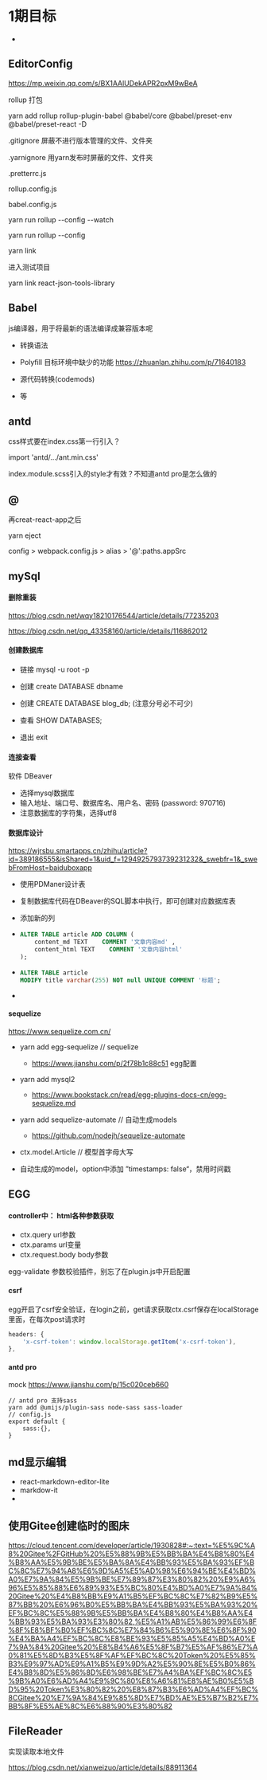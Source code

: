 # 1期目标

* 









## EditorConfig

https://mp.weixin.qq.com/s/BX1AAlUDekAPR2pxM9wBeA



rollup 打包

yarn add rollup rollup-plugin-babel @babel/core @babel/preset-env @babel/preset-react  -D

.gitignore 屏蔽不进行版本管理的文件、文件夹

.yarnignore 用yarn发布时屏蔽的文件、文件夹

.pretterrc.js

rollup.config.js

babel.config.js



yarn run rollup --config --watch

yarn run rollup --config



yarn link



进入测试项目

yarn link react-json-tools-library





## Babel

js编译器，用于将最新的语法编译成兼容版本呢

* 转换语法

* Polyfill 目标环境中缺少的功能 https://zhuanlan.zhihu.com/p/71640183
* 源代码转换(codemods)
* 等



## antd

css样式要在index.css第一行引入？

import 'antd/.../ant.min.css'

index.module.scss引入的style才有效？不知道antd pro是怎么做的



## @

再creat-react-app之后

yarn eject

config > webpack.config.js > alias > '@':paths.appSrc

## mySql

#### 删除重装

https://blog.csdn.net/wqy18210176544/article/details/77235203

https://blog.csdn.net/qq_43358160/article/details/116862012

#### 创建数据库

* 链接 mysql -u root -p

* 创建 create DATABASE dbname

* 创建  CREATE DATABASE blog_db;   (注意分号必不可少)

* 查看 SHOW DATABASES;

* 退出 exit

#### 连接查看

软件 DBeaver  

* 选择mysql数据库
* 输入地址、端口号、数据库名、用户名、密码 (password: 970716)
* 注意数据库的字符集，选择utf8

#### 数据库设计

https://wjrsbu.smartapps.cn/zhihu/article?id=389186555&isShared=1&uid_f=1294925793739231232&_swebfr=1&_swebFromHost=baiduboxapp

* 使用PDManer设计表

* 复制数据库代码在DBeaver的SQL脚本中执行，即可创建对应数据库表

* 添加新的列

* ```sql
  ALTER TABLE article ADD COLUMN (
      content_md TEXT    COMMENT '文章内容md' ,
      content_html TEXT    COMMENT '文章内容html'
  );
  ```

* ``` sql
  ALTER TABLE article
  MODIFY title varchar(255) NOT null UNIQUE COMMENT '标题';
  ```

* 

#### sequelize   

https://www.sequelize.com.cn/

* yarn add egg-sequelize   // sequelize
  * https://www.jianshu.com/p/2f78b1c88c51   egg配置
* yarn add mysql2
  * https://www.bookstack.cn/read/egg-plugins-docs-cn/egg-sequelize.md
* yarn add sequelize-automate   // 自动生成models
  * https://github.com/nodejh/sequelize-automate

* ctx.model.Article   // 模型首字母大写
* 自动生成的model，option中添加 ”timestamps: false“，禁用时间戳



## EGG

#### controller中： html各种参数获取

* ctx.query   url参数
* ctx.params  url变量
* ctx.request.body  body参数

egg-validate 参数校验插件，别忘了在plugin.js中开启配置

#### csrf

egg开启了csrf安全验证，在login之前，get请求获取ctx.csrf保存在localStorage里面，在每次post请求时

```js
headers: {
	'x-csrf-token': window.localStorage.getItem('x-csrf-token'),
},
```



#### antd pro

mock https://www.jianshu.com/p/15c020ceb660

```shell
// antd pro 支持sass
yarn add @umijs/plugin-sass node-sass sass-loader
// config.js
export default {
	sass:{},
}
```



## md显示编辑
* react-markdown-editor-lite
* markdow-it
* 

## 使用Gitee创建临时的图床

https://cloud.tencent.com/developer/article/1930828#:~:text=%E5%9C%A8%20Gitee%2FGitHub%20%E5%88%9B%E5%BB%BA%E4%B8%80%E4%B8%AA%E5%9B%BE%E5%BA%8A%E4%BB%93%E5%BA%93%EF%BC%8C%E7%94%A8%E6%9D%A5%E5%AD%98%E6%94%BE%E4%BD%A0%E7%9A%84%E5%9B%BE%E7%89%87%E3%80%82%20%E9%A6%96%E5%85%88%E6%89%93%E5%BC%80%E4%BD%A0%E7%9A%84%20Gitee%20%E4%B8%BB%E9%A1%B5%EF%BC%8C%E7%82%B9%E5%87%BB%20%E6%96%B0%E5%BB%BA%E4%BB%93%E5%BA%93%20%EF%BC%8C%E5%88%9B%E5%BB%BA%E4%B8%80%E4%B8%AA%E4%BB%93%E5%BA%93%E3%80%82,%E5%A1%AB%E5%86%99%E6%8F%8F%E8%BF%B0%EF%BC%8C%E7%84%B6%E5%90%8E%E6%8F%90%E4%BA%A4%EF%BC%8C%E8%BE%93%E5%85%A5%E4%BD%A0%E7%9A%84%20Gitee%20%E8%B4%A6%E5%8F%B7%E5%AF%86%E7%A0%81%E5%8D%B3%E5%8F%AF%EF%BC%8C%20Token%20%E5%85%B3%E9%97%AD%E9%A1%B5%E9%9D%A2%E5%90%8E%E5%B0%86%E4%B8%8D%E5%86%8D%E6%98%BE%E7%A4%BA%EF%BC%8C%E5%9B%A0%E6%AD%A4%E9%9C%80%E8%A6%81%E8%AE%B0%E5%BD%95%20Token%E3%80%82%20%E8%87%B3%E6%AD%A4%EF%BC%8CGitee%20%E7%9A%84%E9%85%8D%E7%BD%AE%E5%B7%B2%E7%BB%8F%E5%AE%8C%E6%88%90%E3%80%82

## FileReader

实现读取本地文件

https://blog.csdn.net/xianweizuo/article/details/88911364



